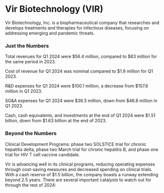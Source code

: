 # Vir Biotechnology (VIR)

Vir Biotechnology, Inc. is a biopharmaceutical company that researches and develops treatments and therapies for infectious diseases, focusing on addressing emerging and pandemic threats.

### Just the Numbers

Total revenues for Q1 2024 were $56.4 million, compared to $63 million for the same period in 2023.

Cost of revenue for Q1 2024 was nominal compared to $1.9 million for Q1 2023.

R&D expenses for Q1 2024 were $100.1 million, a decrease from $157.6 million in Q1 2023.

SG&A expenses for Q1 2024 were $36.3 million, down from $46.8 million in Q1 2023.

Cash, cash equivalents, and investments at the end of Q1 2024 were $1.51 billion, down from $1.63 billion at the end of 2023.

### Beyond the Numbers

Clinical Development Programs: phase two SOLSTICE trial for chronic hepatitis delta, phase two March trial for chronic hepatitis B, and phase one trial for HIV T cell vaccine candidate.

Vir is advancing well in its clinical programs, reducing operating expenses through cost-saving measures and decreased spending on clinical trials. With a cash reserve of $1.5 billion, the company boasts a runway extending beyond 2.5 years. There are several important catalysts to watch out for through the rest of 2024:
